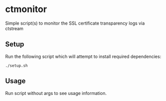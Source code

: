 # ctmonitor
Simple script(s) to monitor the SSL certificate transparency logs via ctstream

## Setup
Run the following script which will attempt to install required dependencies:
```
./setup.sh
```

## Usage
Run script without args to see usage information.
